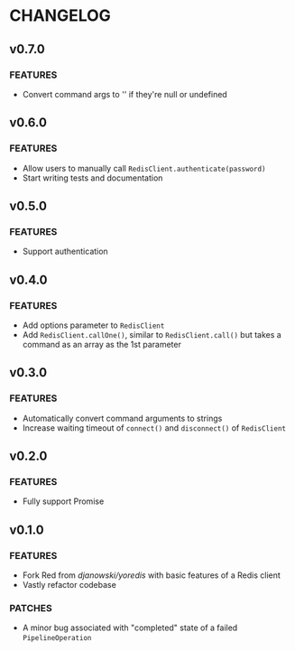 # CHANGELOG

## v0.7.0

### FEATURES

- Convert command args to '' if they're null or undefined

## v0.6.0

### FEATURES

- Allow users to manually call `RedisClient.authenticate(password)`
- Start writing tests and documentation

## v0.5.0

### FEATURES

- Support authentication

## v0.4.0

### FEATURES

- Add options parameter to `RedisClient`
- Add `RedisClient.callOne()`, similar to `RedisClient.call()` but takes a command as an array as the 1st parameter

## v0.3.0

### FEATURES

- Automatically convert command arguments to strings
- Increase waiting timeout of `connect()` and `disconnect()` of `RedisClient`

## v0.2.0

### FEATURES

- Fully support Promise

## v0.1.0

### FEATURES

- Fork Red from _djanowski/yoredis_ with basic features of a Redis client
- Vastly refactor codebase

### PATCHES

- A minor bug associated with "completed" state of a failed `PipelineOperation`
